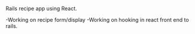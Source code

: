 Rails recipe app using React.

-Working on recipe form/display
-Working on hooking in react front end to rails.
